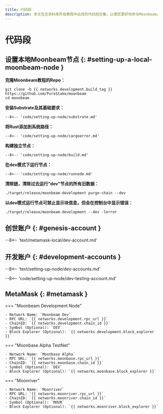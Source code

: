 ```yaml
---
title: 代码段
description: 本文包含资料库所有教程中出现的代码段合集，以便您更好地参与Moonbeam。
---
```


# 代码段

## 设置本地Moonbeam节点 {: #setting-up-a-local-moonbeam-node } 

**克隆Moonbeam教程的Repo：**

```
git clone -b {{ networks.development.build_tag }} https://github.com/PureStake/moonbeam
cd moonbeam
```

**安装Substrate及其基础要求：**

```
--8<-- 'code/setting-up-node/substrate.md'
```

**将Rust添加到系统路径：**

```
--8<-- 'code/setting-up-node/cargoerror.md'
```

**构建独立节点：**

```
--8<-- 'code/setting-up-node/build.md'
```

**在dev模式下运行节点：**

```
--8<-- 'code/setting-up-node/runnode.md'
```

**清除链，清除过去运行“dev”节点的所有旧数据：**

```
./target/release/moonbeam-development purge-chain --dev
```

**以dev模式运行节点可禁止显示块信息，但会在控制台中显示错误：**

```
./target/release/moonbeam-development --dev -lerror
```

## 创世账户 {: #genesis-account } 

--8<-- 'text/metamask-local/dev-account.md'

## 开发账户 {: #development-accounts } 

--8<-- 'text/setting-up-node/dev-accounts.md'

--8<-- 'code/setting-up-node/dev-testing-account.md'

## MetaMask {: #metamask } 

=== "Moonbeam Development Node"

    - Network Name: `Moonbeam Dev`
    - RPC URL: `{{ networks.development.rpc_url }}`
    - ChainID: `{{ networks.development.chain_id }}`
    - Symbol (Optional): `DEV`
    - Block Explorer (Optional): `{{ networks.development.block_explorer }}`

=== "Moonbase Alpha TestNet"

    - Network Name: `Moonbase Alpha`
    - RPC URL: `{{ networks.moonbase.rpc_url }}`
    - ChainID: `{{ networks.moonbase.chain_id }}`
    - Symbol (Optional): `DEV`
    - Block Explorer (Optional): `{{ networks.moonbase.block_explorer }}`

=== "Moonriver"

    - Network Name: `Moonriver`
    - RPC URL: `{{ networks.moonriver.rpc_url }}`
    - ChainID: `{{ networks.moonriver.chain_id }}`
    - Symbol (Optional): `MOVR`
    - Block Explorer (Optional): `{{ networks.moonriver.block_explorer }}`
